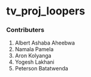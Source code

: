 # tv_proj_loopers
### Contributers
1. Albert Ashaba Aheebwa
2. Namala Pamela
3. Aron Kolyanga
4. Yogesh Lakhani
5. Peterson Batatwenda
